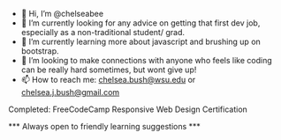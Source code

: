 - 👋 Hi, I’m @chelseabee
- 👀 I’m currently looking for any advice on getting that first dev job, especially as a non-traditional student/ grad. 
- 🌱 I’m currently learning more about javascript and brushing up on bootstrap. 
- 💞️ I’m looking to make connections with anyone who feels like coding can be really hard sometimes, but wont give up! 
- 📫 How to reach me: chelsea.bush@wsu.edu or chelsea.j.bush@gmail.com





Completed:
FreeCodeCamp Responsive Web Design Certification

*** Always open to friendly learning suggestions ***

<!---
chelseabee/chelseabee is a ✨ special ✨ repository because its `README.md` (this file) appears on your GitHub profile.
You can click the Preview link to take a look at your changes.
--->
